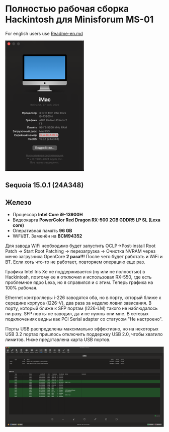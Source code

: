 # Полностью рабочая сборка Hackintosh для Minisforum MS-01
For english users use [Readme-en.md](README-en.md)

<img src="AboutWindow.png" width="250">

## Sequoia 15.0.1 (24A348)

## Железо

 - Процессор **Intel Core i9-13900H**
 - Видеокарта **PowerColor Red Dragon RX-500 2GB GDDR5 LP SL (Lexa core)**
 - Оперативная память **96 GB**
 - WiFi/BT. Заменён на **BCM94352**

Для завода WiFi необходимо будет запустить OCLP->Post-install Root Patch -> Start Root Patching -> перезагрузка -> Очистка NVRAM через меню загрузчика OpenCore **2 раза!!!** После чего будет работать и WiFi и BT. Если хоть что-то не работает, повторяем операцию еще раз.

Графика Intel Iris Xe не поддерживается (ну или не полностью) в Hackintosh, поэтому ее  я отключил и использовал RX-550, где есть проблемное ядро Lexa, но я справился и с этим. Теперь графика на 100% рабочая.

Ethernet контроллеры i-226 заводятся оба, но в порту, который ближе к середине корпуса (I226-V), два раза за неделю ловил зависания. В порту, который ближе к SFP портам (I226-LM) такого не наблюдалось ни разу. SFP порты не заводил, да и не нужны они мне. В сетевых подключениях видны как PCI Serial adapter со статусом "Не настроено".

Порты USB распределены максимально эффективно, но на некоторых USB 3.2 портах пришлось отключить поддержку USB 2.0, чтобы хватило лимитов. Ниже представлена карта USB портов.

![My animated logo](USBMap.png)
